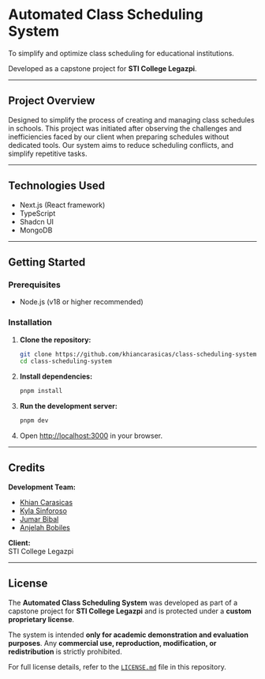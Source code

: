 # Automated Class Scheduling System

To simplify and optimize class scheduling for educational institutions. 

Developed as a capstone project for **STI College Legazpi**.

---

## Project Overview

Designed to simplify the process of creating and managing class schedules in schools. This project was initiated after observing the challenges and inefficiencies faced by our client when preparing schedules without dedicated tools. Our system aims to reduce scheduling conflicts, and simplify repetitive tasks.

---

## Technologies Used

- Next.js (React framework)
- TypeScript
- Shadcn UI
- MongoDB

---

## Getting Started

### Prerequisites

- Node.js (v18 or higher recommended)

### Installation

1. **Clone the repository:**
   ```bash
   git clone https://github.com/khiancarasicas/class-scheduling-system.git
   cd class-scheduling-system
   ```

2. **Install dependencies:**
   ```bash
   pnpm install
   ```

3. **Run the development server:**
   ```bash
   pnpm dev
   ```

4. Open [http://localhost:3000](http://localhost:3000) in your browser.

---

## Credits

**Development Team:**  
- [Khian Carasicas](mailto:khiancarasicas@gmail.com)
- [Kyla Sinforoso](mailto:kayesinforoso@gmail.com)
- [Jumar Bibal](mailto:bibaljums@gmail.com)
- [Anjelah Bobiles](mailto:anjelahbobiles@gmail.com)

**Client:**  
STI College Legazpi

---

## License

The **Automated Class Scheduling System** was developed as part of a capstone project for **STI College Legazpi** and is protected under a **custom proprietary license**.

The system is intended **only for academic demonstration and evaluation purposes**.
Any **commercial use, reproduction, modification, or redistribution** is strictly prohibited.

For full license details, refer to the [`LICENSE.md`](./LICENSE.md) file in this repository.
